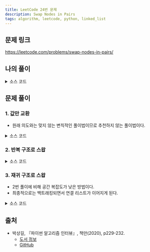 ```yaml
---
title: LeetCode 24번 문제
description: Swap Nodes in Pairs
tags: algorithm, leetcode, python, linked_list
---
```


## 문제 링크

https://leetcode.com/problems/swap-nodes-in-pairs/

## 나의 풀이

<details>
<summary>소스 코드</summary>
<div markdown="1">

```python
class ListNode:
    def __init__(self, val=0, next=None):
        self.val = val
        self.next = next


class Solution:
    def my_solution(self, head: ListNode) -> ListNode:
        # 루트 노드, 현재 페어와 연결되는 이전 노드, 홀수 번째 노드
        root, prev, odd_node = None, None, head

        while odd_node:
            # 짝수 번째 노드
            even_node = odd_node.next
            if even_node:
                # 이전 노드가 있다면 연결
                if prev:
                    prev.next = even_node
                odd_node.next, even_node.next = even_node.next, odd_node

            # 요소가 1개일 때와 2개 이상일 때의 루트 노드 설정
            if not root:
                if even_node:
                    root = even_node
                else:
                    root = odd_node

            # 이전 노드와 홀수 노드 갱신
            prev, odd_node = odd_node, odd_node.next
        return root
```

</div>
</details>

## 문제 풀이

### 1. 값만 교환

- 원래 의도와는 맞지 않는 변칙적인 풀이법이므로 추천하지 않는 풀이법이다.

<details>
<summary>소스 코드</summary>
<div markdown="1">

```python
class ListNode:
    def __init__(self, val=0, next=None):
        self.val = val
        self.next = next


class Solution:
    def solution1(self, head: ListNode) -> ListNode:
        cur = head

        while cur and cur.next:
            # 값만 교환
            cur.val, cur.next.val = cur.next.val, cur.val
            cur = cur.next.next

        return head
```

</div>
</details>

### 2. 반복 구조로 스왑

<details>
<summary>소스 코드</summary>
<div markdown="1">

```python
class ListNode:
    def __init__(self, val=0, next=None):
        self.val = val
        self.next = next


class Solution:
    def solution2(self, head: ListNode) -> ListNode:
        root = prev = ListNode(None)
        prev.next = head
        while head and head.next:
            # b가 a(head)를 가리키도록 할당
            b = head.next
            head.next = b.next
            b.next = head

            # prev가 b를 가리키도록 할당
            prev.next = b

            # 다음번 비교를 위해 이동
            head = head.next
            prev = prev.next.next
        return root.next
```

</div>
</details>

### 3. 재귀 구조로 스왑

- 2번 풀이에 비해 공간 복잡도가 낮은 방법이다.
- 최종적으로는 백트래킹되면서 연결 리스트가 이어지게 된다.

<details>
<summary>소스 코드</summary>
<div markdown="1">

```python
class ListNode:
    def __init__(self, val=0, next=None):
        self.val = val
        self.next = next


class Solution:
    def solution3(self, head: ListNode) -> ListNode:
        if head and head.next:
            p = head.next

            # 스왑된 값 리턴
            head.next = self.solution3(p.next)
            p.next = head
            return p
        return head
```

</div>
</details>

## 출처

- 박상길, 『파이썬 알고리즘 인터뷰』, 책만(2020), p229-232.
  - [도서 정보](https://www.onlybook.co.kr/entry/algorithm-interview)
  - [GitHub](https://github.com/onlybooks/algorithm-interview)
